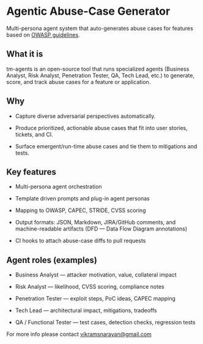 # Agentic Abuse-Case Generator

Multi-persona agent system that auto-generates abuse cases for features based on [OWASP guidelines](https://cheatsheetseries.owasp.org/cheatsheets/Abuse_Case_Cheat_Sheet.html).

## What it is

tm-agents is an open-source tool that runs specialized agents (Business Analyst, Risk Analyst, Penetration Tester, QA, Tech Lead, etc.) to generate, score, and track abuse cases for a feature or application.

## Why

* Capture diverse adversarial perspectives automatically.

* Produce prioritized, actionable abuse cases that fit into user stories, tickets, and CI.

* Surface emergent/run-time abuse cases and tie them to mitigations and tests.

## Key features

* Multi-persona agent orchestration

* Template driven prompts and plug-in agent personas

* Mapping to OWASP, CAPEC, STRIDE, CVSS scoring

* Output formats: JSON, Markdown, JIRA/GitHub comments, and machine-readable artifacts (DFD — Data Flow Diagram annotations)

* CI hooks to attach abuse-case diffs to pull requests


## Agent roles (examples)

* Business Analyst — attacker motivation, value, collateral impact

* Risk Analyst — likelihood, CVSS scoring, compliance notes

* Penetration Tester — exploit steps, PoC ideas, CAPEC mapping

* Tech Lead — architectural impact, mitigations, tradeoffs

* QA / Functional Tester — test cases, detection checks, regression tests


For more info please contact vikramsnarayan@gmail.com
